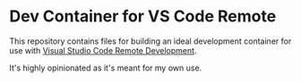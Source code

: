 # Dev Container for VS Code Remote

This repository contains files for building an ideal development container for use with [Visual Studio Code Remote Development](https://code.visualstudio.com/docs/remote/remote-overview).

It's highly opinionated as it's meant for my own use.
